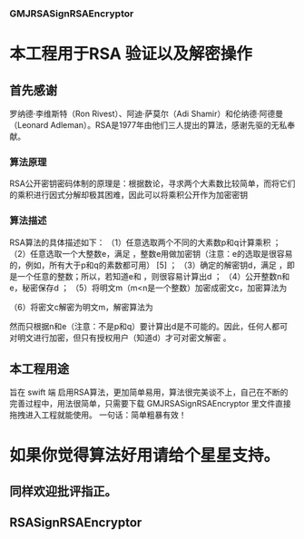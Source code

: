 ###  GMJRSASignRSAEncryptor
# 本工程用于RSA 验证以及解密操作
## 首先感谢 
罗纳德·李维斯特（Ron Rivest）、阿迪·萨莫尔（Adi Shamir）和伦纳德·阿德曼（Leonard Adleman）。RSA是1977年由他们三人提出的算法，感谢先驱的无私奉献。

###  算法原理 
RSA公开密钥密码体制的原理是：根据数论，寻求两个大素数比较简单，而将它们的乘积进行因式分解却极其困难，因此可以将乘积公开作为加密密钥

### 算法描述

RSA算法的具体描述如下： 
（1）任意选取两个不同的大素数p和q计算乘积    ；
（2）任意选取一个大整数e，满足  ，整数e用做加密钥（注意：e的选取是很容易的，例如，所有大于p和q的素数都可用） [5]  ；
（3）确定的解密钥d，满足  ，即  是一个任意的整数；所以，若知道e和 ，则很容易计算出d ；
（4）公开整数n和e，秘密保存d  ；
（5）将明文m（m<n是一个整数）加密成密文c，加密算法为 

（6）将密文c解密为明文m，解密算法为  

然而只根据n和e（注意：不是p和q）要计算出d是不可能的。因此，任何人都可对明文进行加密，但只有授权用户（知道d）才可对密文解密 。


##  本工程用途
旨在 swift 端 启用RSA算法，更加简单易用，算法很完美谈不上，自己在不断的完善过程中，用法很简单，只需要下载 GMJRSASignRSAEncryptor 里文件直接拖拽进入工程就能使用。
一句话：简单粗暴有效！


# 如果你觉得算法好用请给个星星支持。

## 同样欢迎批评指正。


## RSASignRSAEncryptor
